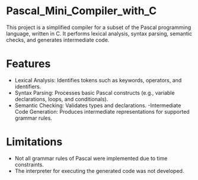 # Pascal_Mini_Compiler_with_C
This project is a simplified compiler for a subset of the Pascal programming language, written in C. It performs lexical analysis, syntax parsing, semantic checks, and generates intermediate code.

# Features

- Lexical Analysis: Identifies tokens such as keywords, operators, and identifiers.
- Syntax Parsing: Processes basic Pascal constructs (e.g., variable declarations, loops, and conditionals).
- Semantic Checking: Validates types and declarations.
-Intermediate Code Generation: Produces intermediate representations for supported grammar rules.

# Limitations
- Not all grammar rules of Pascal were implemented due to time constraints.
- The interpreter for executing the generated code was not developed.
